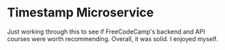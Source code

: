 # Timestamp Microservice

Just working through this to see if FreeCodeCamp's backend and API courses were worth recommending. Overall, it was solid. I enjoyed myself.
